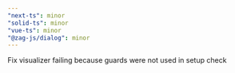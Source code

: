 ```yaml
---
"next-ts": minor
"solid-ts": minor
"vue-ts": minor
"@zag-js/dialog": minor
---
```


Fix visualizer failing because guards were not used in setup check
